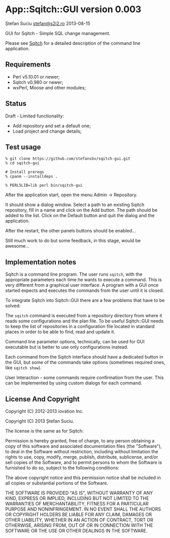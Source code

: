App::Sqitch::GUI version 0.003
==============================
Ștefan Suciu <stefan@s2i2.ro>
2013-08-15

GUI for Sqitch - Simple SQL change management.

Please see [Sqitch](http://sqitch.org) for a detailed description of the
command line application.

Requirements
------------

- Perl v5.10.01 or newer;
- Sqitch v0.980 or newer;
- wxPerl, Moose and other modules;

Status
------

Draft - Limited functionality:

- Add repository and set a default one;
- Load project and change details;

Test usage
----------

    % git clone https://github.com/stefansbv/sqitch-gui.git
    % cd sqitch-gui

    # Install prereqs
    % cpanm --installdeps .

    % PERL5LIB=lib perl bin/sqitch-gui

After the application start, open the menu Admin -> Repository.

It should show a dialog window.  Select a path to an existing Sqitch
repository, fill in a name and click on the Add button.  The path
should be added to the list.  Click on the Default button and quit the
dialog and the application.

After the restart, the other panels buttons should be enabled...

Still much work to do but some feedback, in this stage, would be
awesome...

Implementation notes
--------------------

Sqitch is a command line program.  The user runs `sqitch`, with the
appropriate parameters each time he wants to execute a command.  This
is very different from a graphical user interface.  A program with a
GUI once started expects and executes the commands from the user until
it is closed.

To integrate Sqitch into Sqitch::GUI there are a few problems that
have to be solved:

The `sqitch` command is executed from a repository directory from
where it reads some configurations and the plan file.  To be useful
Sqitch::GUI needs to keep the list of repositories in a configuration
file located in standard places in order to be able to find, read and
update it.

Command line parameter options, technically, can be used for GUI
executable but is better to use only configurations instead.

Each command from the Sqitch interface should have a dedicated button
in the GUI, but some of the commands take options (sometimes required
ones, like `sqitch show`).

User Interaction - some commands require confirmation from the user.
This can be implemented by using custom dialogs for each command.

License And Copyright
---------------------

Copyright (C) 2012-2013 iovation Inc.

Copyright (C) 2013 Ștefan Suciu.

The license is the same as for Sqitch:

Permission is hereby granted, free of charge, to any person obtaining
a copy of this software and associated documentation files (the
"Software"), to deal in the Software without restriction, including
without limitation the rights to use, copy, modify, merge, publish,
distribute, sublicense, and/or sell copies of the Software, and to
permit persons to whom the Software is furnished to do so, subject to
the following conditions:

The above copyright notice and this permission notice shall be
included in all copies or substantial portions of the Software.

THE SOFTWARE IS PROVIDED "AS IS", WITHOUT WARRANTY OF ANY KIND,
EXPRESS OR IMPLIED, INCLUDING BUT NOT LIMITED TO THE WARRANTIES OF
MERCHANTABILITY, FITNESS FOR A PARTICULAR PURPOSE AND
NONINFRINGEMENT. IN NO EVENT SHALL THE AUTHORS OR COPYRIGHT HOLDERS BE
LIABLE FOR ANY CLAIM, DAMAGES OR OTHER LIABILITY, WHETHER IN AN ACTION
OF CONTRACT, TORT OR OTHERWISE, ARISING FROM, OUT OF OR IN CONNECTION
WITH THE SOFTWARE OR THE USE OR OTHER DEALINGS IN THE SOFTWARE.
